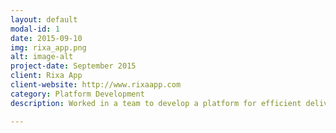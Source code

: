 ```yaml
---
layout: default
modal-id: 1
date: 2015-09-10
img: rixa_app.png
alt: image-alt
project-date: September 2015
client: Rixa App
client-website: http://www.rixaapp.com
category: Platform Development
description: Worked in a team to develop a platform for efficient delivery model. Discussed and architected the platform with colleagues in the client's company. Brain-stormed the backend database schema, APIs and the mobile app workflow. I had started work on the consumer frontend app for Android and about 50% was completed when the bureaucracy changed and my contract was terminated from the old company. This platform was supposed to be applied on the auto-rickshaw and the courier service industry in India. I can show the designs, if required.

---
```

